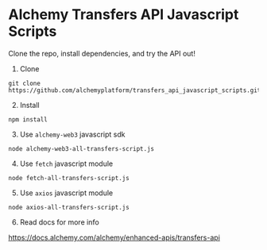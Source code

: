 # Alchemy Transfers API Javascript Scripts

Clone the repo, install dependencies, and try the API out!

1. Clone

```
git clone https://github.com/alchemyplatform/transfers_api_javascript_scripts.git
```

2. Install

```
npm install
```

3. Use `alchemy-web3` javascript sdk

```
node alchemy-web3-all-transfers-script.js
```

4. Use `fetch` javascript module

```
node fetch-all-transfers-script.js
```

5. Use `axios` javascript module

```
node axios-all-transfers-script.js
```

6. Read docs for more info

https://docs.alchemy.com/alchemy/enhanced-apis/transfers-api
